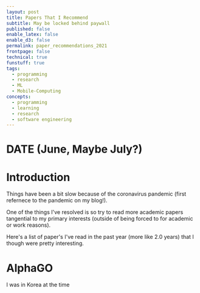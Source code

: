 ```yaml
---
layout: post
title: Papers That I Recommend
subtitle: May be locked behind paywall
published: false
enable_latex: false
enable_d3: false
permalink: paper_recommendations_2021
frontpage: false
technical: true
funstuff: true
tags:
  - programming
  - research
  - ML
  - Mobile-Computing
concepts:
  - programming
  - learning
  - research
  - software engineering
---
```


# DATE (June, Maybe July?)

# Introduction 

Things have been a bit slow because of the coronavirus pandemic (first refernece to the pandemic on my blog!).

One of the things I've resolved is so try to read more academic papers tangential to my primary interests (outside of being forced to for academic or work reasons).   

Here's a list of paper's I've read in the past year (more like 2.0 years) that I though were pretty interesting. 


# AlphaGO
I was in Korea at the time 